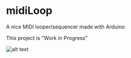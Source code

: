 # midiLoop
A nice MIDI looper/sequencer made with Arduino

This project is "Work in Progress"

![alt text](http://www.ymnkmusic.com/projects/MIDIloopseq.png?)
